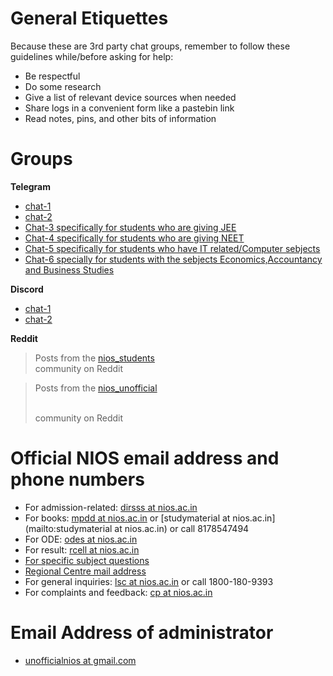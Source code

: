 # General Etiquettes 
Because these are 3rd party chat groups, remember to follow these guidelines while/before asking for help:
- Be respectful
- Do some research
- Give a list of relevant device sources when needed
- Share logs in a convenient form like a pastebin link
- Read notes, pins, and other bits of information

# Groups
**Telegram**
- [chat-1](https://t.me/nios_freehelp)
- [chat-2](https://t.me/NIOS_HELP_DESK)
- [Chat-3 specifically for students who are giving JEE](https://t.me/jeeniosdoubts)
- [Chat-4 specifically for students who are giving NEET](https://t.me/NEETNIOS)
- [Chat-5 specifically for students who have IT related/Computer sebjects](https://t.me/nios_freehelp_cs)
- [Chat-6 specially for students with the sebjects Economics,Accountancy and Business Studies](https://t.me/commerceniosofficial)

**Discord**
- [chat-1](https://discord.gg/Yg9nsssY)
- [chat-2](https://discord.com/invite/FgWC8tGv)

**Reddit**
<blockquote class="reddit-embed-bq" data-embed-height="502">Posts from the <a href="https://www.reddit.com/r/NIOS_Students/">nios_students</a><br> community on Reddit</blockquote><script async="" src="https://embed.reddit.com/widgets.js" charset="UTF-8"></script>
<blockquote class="reddit-embed-bq" data-embed-height="501">Posts from the <a href="https://www.reddit.com/r/Nios_unofficial/">nios_unofficial</a>

 <br> community on Reddit</blockquote><script async="" src="https://embed.reddit.com/widgets.js" charset="UTF-8"></script>
 
# Official NIOS email address and phone numbers
- For admission-related: [dirsss at nios.ac.in](mailto:dirsss@nios.ac.in)
- For books: [mpdd at nios.ac.in](mailto:mpdd@nios.ac.in) or [studymaterial at nios.ac.in](mailto:studymaterial at nios.ac.in) or call 8178547494
- For ODE: [odes at nios.ac.in](mailto:odes@nios.ac.in)
- For result: [rcell at nios.ac.in](mailto:rcell@nios.ac.in)
- [For specific subject questions](https://nios.ac.in/contact-us/ask-your-teacher.aspx)
- [Regional Centre mail address](https://web.archive.org/web/20220216190435/https://sdmis.nios.ac.in/home/regional-center)
- For general inquiries: [lsc at nios.ac.in](mailto:lsc@nios.ac.in) or call 1800-180-9393
- For complaints and feedback: [cp at nios.ac.in](mailto:cp@nios.ac.in)

# Email Address of administrator
- [unofficialnios at gmail.com](mailto:unofficialnios@gmail.com)
